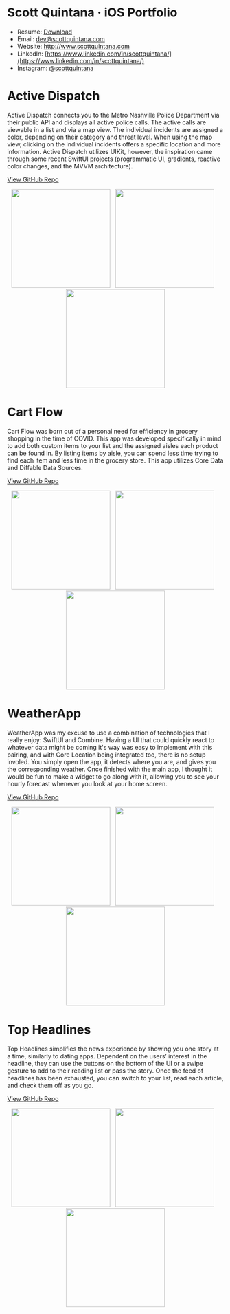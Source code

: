# Scott Quintana · iOS Portfolio
- Resume: [Download](https://scottquintana.com/resume.png)
- Email: dev@scottquintana.com
- Website: http://www.scottquintana.com
- LinkedIn: [https://www.linkedin.com/in/scottquintana/](https://www.linkedin.com/in/scottquintana/)
- Instagram: [@scottquintana](https://www.instagram.com/scottquintana/)
#
# Active Dispatch
Active Dispatch connects you to the Metro Nashville Police Department via their public API and displays all active police calls. The active calls are viewable in a list and via a map view. The individual incidents are assigned a color, depending on their category and threat level. When using the map view, clicking on the individual incidents offers a specific location and more information. Active Dispatch utilizes UIKit, however, the inspiration came through some recent SwiftUI projects (programmatic UI, gradients, reactive color changes, and the MVVM architecture).

<a href="https://github.com/scottquintana/NashvilleActiveDispatch">View GitHub Repo</a>
<p align="center">
<img src="img/screenshots/activedispatch1.png" width="230">&nbsp;&nbsp;&nbsp;<img src="img/screenshots/activedispatch2.png" width="230">&nbsp;&nbsp;&nbsp;<img src="img/screenshots/activedispatch3.png" width="230">
</p>

# Cart Flow
Cart Flow was born out of a personal need for efficiency in grocery shopping in the time of COVID. This app was developed specifically in mind to add both custom items to your list and the assigned aisles each product can be found in. By listing items by aisle, you can spend less time trying to find each item and less time in the grocery store. This app utilizes Core Data and Diffable Data Sources.

<a href="https://github.com/scottquintana/CartFlow">View GitHub Repo</a>
<p align="center">
<img src="img/screenshots/cartflow1.png" width="230">&nbsp;&nbsp;&nbsp;<img src="img/screenshots/cartflow2.png" width="230">&nbsp;&nbsp;&nbsp;<img src="img/screenshots/cartflow3.png" width="230">
</p>

# WeatherApp
WeatherApp was my excuse to use a combination of technologies that I really enjoy: SwiftUI and Combine. Having a UI that could quickly react to whatever data might be coming it's way was easy to implement with this pairing, and with Core Location being integrated too, there is no setup involed. You simply open the app, it detects where you are, and gives you the corresponding weather. Once finished with the main app, I thought it would be fun to make a widget to go along with it, allowing you to see your hourly forecast whenever you look at your home screen.

<a href="https://github.com/scottquintana/WeatherApp-SwiftUI">View GitHub Repo</a>
<p align="center">
<img src="img/screenshots/weatherapp1.png" width="230">&nbsp;&nbsp;&nbsp;<img src="img/screenshots/weatherapp2.png" width="230">&nbsp;&nbsp;&nbsp;<img src="img/screenshots/weatherapp3.png" width="230">
</p>

# Top Headlines
Top Headlines simplifies the news experience by showing you one story at a time, similarly to dating apps. Dependent on the users’ interest in the headline, they can use the buttons on the bottom of the UI or a swipe gesture to add to their reading list or pass the story. Once the feed of headlines has been exhausted, you can switch to your list, read each article, and check them off as you go.

<a href="https://github.com/scottquintana/TopHeadlines">View GitHub Repo</a>
<p align="center">
<img src="img/screenshots/topheadlines1.png" width="230">&nbsp;&nbsp;&nbsp;<img src="img/screenshots/topheadlines2.png" width="230">&nbsp;&nbsp;&nbsp;<img src="img/screenshots/topheadlines3.png" width="230">
</p>
